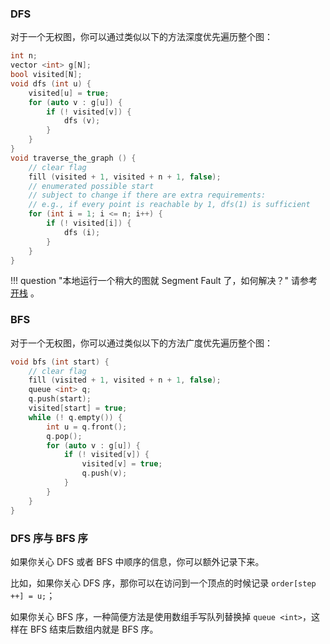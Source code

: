 ### DFS

对于一个无权图，你可以通过类似以下的方法深度优先遍历整个图：

```cpp
int n;
vector <int> g[N];
bool visited[N];
void dfs (int u) {
    visited[u] = true;
    for (auto v : g[u]) {
        if (! visited[v]) {
            dfs (v);
        }
    }
}
void traverse_the_graph () {
    // clear flag
    fill (visited + 1, visited + n + 1, false);
    // enumerated possible start
    // subject to change if there are extra requirements:
    // e.g., if every point is reachable by 1, dfs(1) is sufficient
    for (int i = 1; i <= n; i++) {
        if (! visited[i]) {
            dfs (i);
        }
    }
}
```

!!! question "本地运行一个稍大的图就 Segment Fault 了，如何解决？"
    请参考 [开栈](/debug/runtime/#开栈) 。

### BFS

对于一个无权图，你可以通过类似以下的方法广度优先遍历整个图：

```cpp
void bfs (int start) {
    // clear flag
    fill (visited + 1, visited + n + 1, false);
    queue <int> q;
    q.push(start);
    visited[start] = true;
    while (! q.empty()) {
        int u = q.front();
        q.pop();
        for (auto v : g[u]) {
            if (! visited[v]) {
                visited[v] = true;
                q.push(v);
            }
        }
    }
}
```

### DFS 序与 BFS 序

如果你关心 DFS 或者 BFS 中顺序的信息，你可以额外记录下来。

比如，如果你关心 DFS 序，那你可以在访问到一个顶点的时候记录 `order[step ++] = u;`；

如果你关心 BFS 序，一种简便方法是使用数组手写队列替换掉 `queue <int>`，这样在 BFS 结束后数组内就是 BFS 序。